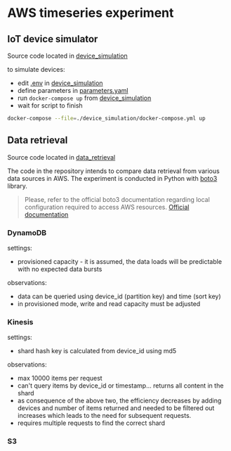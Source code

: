 # AWS timeseries experiment

## IoT device simulator
Source code located in [device_simulation](./device_simulation)

to simulate devices:

- edit [.env](./device_simulation/.env) in [device_simulation](./device_simulation)
- define parameters in [parameters.yaml](./device_simulation/parameters.yaml) 
- run ```docker-compose up``` from [device_simulation](./device_simulation)
- wait for script to finish

```bash
docker-compose --file=./device_simulation/docker-compose.yml up 
```

## Data retrieval
Source code located in [data_retrieval](./data_retrieval)

The code in the repository intends to compare data retrieval from various data sources in AWS.
The experiment is conducted in Python with [boto3](https://boto3.amazonaws.com/v1/documentation/api/latest/reference/core/boto3.html) library.

> Please, refer to the official boto3 documentation regarding local configuration required to access AWS resources.
> [Official documentation](https://boto3.amazonaws.com/v1/documentation/api/latest/guide/configuration.html)

### DynamoDB
settings:
- provisioned capacity - it is assumed, the data loads will be predictable with no expected data bursts

observations:
- data can be queried using device_id (partition key) and time (sort key)
- in provisioned mode, write and read capacity must be adjusted


### Kinesis
settings:
- shard hash key is calculated from device_id using md5

observations:
- max 10000 items per request
- can't query items by device_id or timestamp... returns all content in the shard
- as consequence of the above two, the efficiency decreases by adding devices and number of items returned and needed to be filtered out increases which leads to the need for subsequent requests.
- requires multiple requests to find the correct shard

### S3
